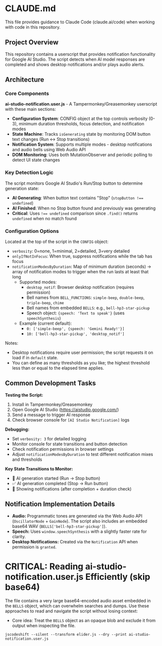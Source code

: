 # CLAUDE.md

This file provides guidance to Claude Code (claude.ai/code) when working with code in this repository.

## Project Overview

This repository contains a userscript that provides notification functionality for Google AI Studio. The script detects when AI model responses are completed and shows desktop notifications and/or plays audio alerts.

## Architecture

### Core Components

**ai-studio-notification.user.js** - A Tampermonkey/Greasemonkey userscript with these main sections:

- **Configuration System**: CONFIG object at the top controls verbosity (0-3), minimum duration thresholds, focus detection, and notification modes
- **State Machine**: Tracks `isGenerating` state by monitoring DOM button text changes (Run ↔ Stop transitions)
- **Notification System**: Supports multiple modes - desktop notifications and audio bells using Web Audio API
- **DOM Monitoring**: Uses both MutationObserver and periodic polling to detect UI state changes

### Key Detection Logic

The script monitors Google AI Studio's Run/Stop button to determine generation state:
- **AI Generating**: When button text contains "Stop" (`stopButton !== undefined`)
- **AI Finished**: When no Stop button found and previously was generating
- **Critical**: Uses `!== undefined` comparison since `.find()` returns `undefined` when no match found

### Configuration Options

Located at the top of the script in the `CONFIG` object:
- `verbosity`: 0=none, 1=minimal, 2=detailed, 3=very detailed
- `onlyIfNotInFocus`: When true, suppress notifications while the tab has focus
- `notificationModesByDuration`: Map of minimum duration (seconds) → array of notification modes to trigger when the run lasts at least that long
  - Supported modes:
    - `desktop_notif`: Browser desktop notification (requires permission)
    - Bell names from `BELL_FUNCTIONS`: `simple-beep`, `double-beep`, `triple-beep`, `chime`
    - Bell names from embedded `BELLS`: e.g., `bell-hp3-star-pickup`
    - Speech object: `{speech: 'Text to speak'}` (uses `speechSynthesis`)
  - Example (current default):
    - `0: ['simple-beep', {speech: 'Gemini Ready!'}]`
    - `10: ['bell-hp3-star-pickup', 'desktop_notif']`

Notes:
- Desktop notifications require user permission; the script requests it on load if in `default` state.
- You can define as many thresholds as you like; the highest threshold less than or equal to the elapsed time applies.

## Common Development Tasks

**Testing the Script:**
1. Install in Tampermonkey/Greasemonkey
2. Open Google AI Studio (https://aistudio.google.com/)
3. Send a message to trigger AI response
4. Check browser console for `[AI Studio Notification]` logs

**Debugging:**
- Set `verbosity: 3` for detailed logging
- Monitor console for state transitions and button detection
- Check notification permissions in browser settings
- Adjust `notificationModesByDuration` to test different notification mixes and thresholds

**Key State Transitions to Monitor:**
- 🚀 AI generation started (Run → Stop button)
- ✅ AI generation completed (Stop → Run button)
- 🔔 Showing notifications (after completion + duration check)

## Notification Implementation Details

- **Audio:** Programmatic tones are generated via the Web Audio API (`OscillatorNode` + `GainNode`). The script also includes an embedded base64 WAV (`BELLS['bell-hp3-star-pickup']`).
- **Speech:** Uses `window.speechSynthesis` with a slightly faster rate for clarity.
- **Desktop Notifications:** Created via the `Notification` API when permission is `granted`.

# CRITICAL: Reading ai-studio-notification.user.js Efficiently (skip base64)

The file contains a very large base64-encoded audio asset embedded in the `BELLS` object, which can overwhelm searches and dumps. Use these approaches to read and navigate the script without losing context:

- Core idea: Treat the `BELLS` object as an opaque blob and exclude it from output when inspecting the file.
```
jscodeshift --silent --transform elider.js --dry --print ai-studio-notification.user.js
```



